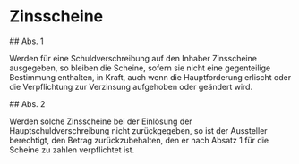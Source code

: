 # Zinsscheine



\#\# Abs. 1

 Werden für eine Schuldverschreibung auf den Inhaber Zinsscheine ausgegeben, so bleiben die Scheine, sofern sie nicht eine gegenteilige Bestimmung enthalten, in Kraft, auch wenn die Hauptforderung erlischt oder die Verpflichtung zur Verzinsung aufgehoben oder geändert wird.

\#\# Abs. 2

 Werden solche Zinsscheine bei der Einlösung der Hauptschuldverschreibung nicht zurückgegeben, so ist der Aussteller berechtigt, den Betrag zurückzubehalten, den er nach Absatz 1 für die Scheine zu zahlen verpflichtet ist. 

